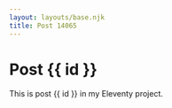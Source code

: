 ```yaml
---
layout: layouts/base.njk
title: Post 14065
---
```


# Post {{ id }}

This is post {{ id }} in my Eleventy project.
